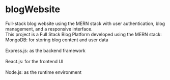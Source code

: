# blogWebsite
Full-stack blog website using the MERN stack with user authentication, blog management, and a responsive interface.
<br>
This project is a Full Stack Blog Platform developed using the MERN stack: 
<br>
MongoDB: for storing blog content and user data  
<br>
Express.js: as the backend framework  
<br>
React.js: for the frontend UI  
<br>
Node.js: as the runtime environment
